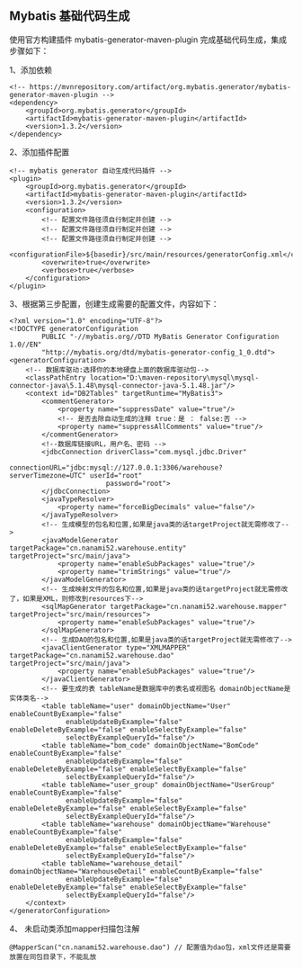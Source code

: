 ## Mybatis 基础代码生成

使用官方构建插件 mybatis-generator-maven-plugin 完成基础代码生成，集成步骤如下：

1、添加依赖

    <!-- https://mvnrepository.com/artifact/org.mybatis.generator/mybatis-generator-maven-plugin -->
    <dependency>
        <groupId>org.mybatis.generator</groupId>
        <artifactId>mybatis-generator-maven-plugin</artifactId>
        <version>1.3.2</version>
    </dependency>

2、添加插件配置

    <!-- mybatis generator 自动生成代码插件 -->
    <plugin>
        <groupId>org.mybatis.generator</groupId>
        <artifactId>mybatis-generator-maven-plugin</artifactId>
        <version>1.3.2</version>
        <configuration>
            <!-- 配置文件路径须自行制定并创建 -->
            <!-- 配置文件路径须自行制定并创建 -->
            <!-- 配置文件路径须自行制定并创建 -->
            <configurationFile>${basedir}/src/main/resources/generatorConfig.xml</configurationFile>
            <overwrite>true</overwrite>
            <verbose>true</verbose>
        </configuration>
    </plugin>

3、根据第三步配置，创建生成需要的配置文件，内容如下：

    <?xml version="1.0" encoding="UTF-8"?>
    <!DOCTYPE generatorConfiguration
            PUBLIC "-//mybatis.org//DTD MyBatis Generator Configuration 1.0//EN"
            "http://mybatis.org/dtd/mybatis-generator-config_1_0.dtd">
    <generatorConfiguration>
        <!-- 数据库驱动:选择你的本地硬盘上面的数据库驱动包-->
        <classPathEntry location="D:\maven-repository\mysql\mysql-connector-java\5.1.48\mysql-connector-java-5.1.48.jar"/>
        <context id="DB2Tables" targetRuntime="MyBatis3">
            <commentGenerator>
                <property name="suppressDate" value="true"/>
                <!-- 是否去除自动生成的注释 true：是 ： false:否 -->
                <property name="suppressAllComments" value="true"/>
            </commentGenerator>
            <!--数据库链接URL，用户名、密码 -->
            <jdbcConnection driverClass="com.mysql.jdbc.Driver"
                            connectionURL="jdbc:mysql://127.0.0.1:3306/warehouse?serverTimezone=UTC" userId="root"
                            password="root">
            </jdbcConnection>
            <javaTypeResolver>
                <property name="forceBigDecimals" value="false"/>
            </javaTypeResolver>
            <!-- 生成模型的包名和位置,如果是java类的话targetProject就无需修改了-->
            <javaModelGenerator targetPackage="cn.nanami52.warehouse.entity" targetProject="src/main/java">
                <property name="enableSubPackages" value="true"/>
                <property name="trimStrings" value="true"/>
            </javaModelGenerator>
            <!-- 生成映射文件的包名和位置,如果是java类的话targetProject就无需修改了，如果是XML，则修改到resources下-->
            <sqlMapGenerator targetPackage="cn.nanami52.warehouse.mapper" targetProject="src/main/resources">
                <property name="enableSubPackages" value="true"/>
            </sqlMapGenerator>
            <!-- 生成DAO的包名和位置,如果是java类的话targetProject就无需修改了-->
            <javaClientGenerator type="XMLMAPPER" targetPackage="cn.nanami52.warehouse.dao" targetProject="src/main/java">
                <property name="enableSubPackages" value="true"/>
            </javaClientGenerator>
            <!-- 要生成的表 tableName是数据库中的表名或视图名 domainObjectName是实体类名-->
            <table tableName="user" domainObjectName="User" enableCountByExample="false"
                  enableUpdateByExample="false" enableDeleteByExample="false" enableSelectByExample="false"
                  selectByExampleQueryId="false"/>
            <table tableName="bom_code" domainObjectName="BomCode" enableCountByExample="false"
                  enableUpdateByExample="false" enableDeleteByExample="false" enableSelectByExample="false"
                  selectByExampleQueryId="false"/>
            <table tableName="user_group" domainObjectName="UserGroup" enableCountByExample="false"
                  enableUpdateByExample="false" enableDeleteByExample="false" enableSelectByExample="false"
                  selectByExampleQueryId="false"/>
            <table tableName="warehouse" domainObjectName="Warehouse" enableCountByExample="false"
                  enableUpdateByExample="false" enableDeleteByExample="false" enableSelectByExample="false"
                  selectByExampleQueryId="false"/>
            <table tableName="warehouse_detail" domainObjectName="WarehouseDetail" enableCountByExample="false"
                  enableUpdateByExample="false" enableDeleteByExample="false" enableSelectByExample="false"
                  selectByExampleQueryId="false"/>
        </context>
    </generatorConfiguration>

4、 未启动类添加mapper扫描包注解

    @MapperScan("cn.nanami52.warehouse.dao") // 配置值为dao包，xml文件还是需要放置在同包目录下，不能乱放
